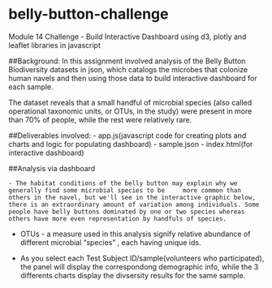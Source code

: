 # belly-button-challenge
Module 14 Challenge - Build Interactive Dashboard using d3, plotly and leaflet libraries in javascript

##Background: In this assignment involved analysis of the Belly Button Biodiversity datasets in json, which catalogs the microbes that colonize human navels and then using those data to build interactive dashboard for each sample. 

The dataset reveals that a small handful of microbial species (also called operational taxonomic units, or OTUs, in the study) were present in more than 70% of people, while the rest were relatively rare.

##Deliverables involved: 
    - app.js(javascript code for creating plots and charts and logic for populating dashboard)
    - sample.json 
    - index.html(for interactive dashboard)

##Analysis via dashboard

    - The habitat conditions of the belly button may explain why we generally find some microbial species to be     more common than others in the navel, but we'll see in the interactive graphic below, there is an extraordinary amount of variation among individuals. Some people have belly buttons dominated by one or two species whereas others have more even representation by handfuls of species.
   - OTUs - a measure used in this analysis signify relative abundance of different microbial “species” , each having unique ids. 
  
   - As you select each Test Subject ID/sample(volunteers who participated), the panel will display the correspondong demographic info, while the 3 differents charts display the divsersity results for the same sample. 




